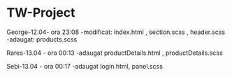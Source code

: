 # TW-Project


George-12.04- ora 23:08 -modificat: index.html  ,  section.scss  ,  header.scss
                        -adaugat: products.scss


Rares-13.04 - ora 00:13 -adaugat productDetails.html , productDetails.scss


Sebi-13.04 - ora 00:17 -adaugat login.html, panel.scss
